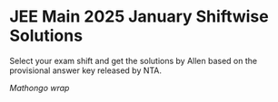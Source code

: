 # JEE Main 2025 January Shiftwise Solutions
Select your exam shift and get the solutions by Allen based on the provisional answer key released by NTA.

_Mathongo wrap_
